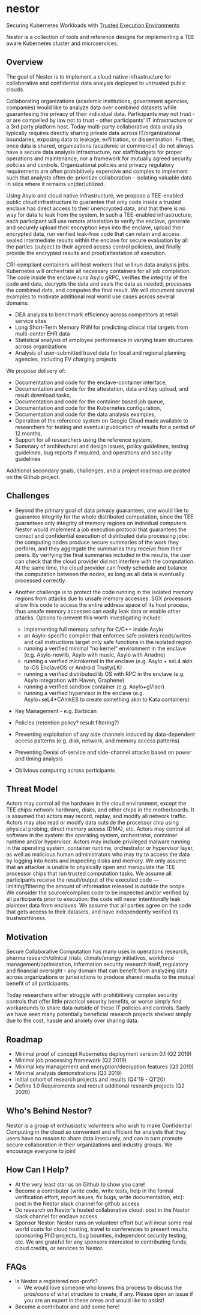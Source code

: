 # nestor
Securing Kubernetes Workloads with [Trusted Execution Environments](https://en.wikipedia.org/wiki/Trusted_execution_environment)

Nestor is a collection of tools and reference designs for implementing a TEE aware Kubernetes cluster and microservices.

## Overview
The goal of Nestor is to implement a cloud native infrastructure for collaborative and confidential data analysis deployed to untrusted public clouds. 

Collaborating organizations (academic institutions, government agencies, companies) would like to analyze data over combined datasets while guaranteeing the privacy of their individual data. Participants may not trust - or are compelled by law not to trust - other participants' IT infrastructure or a 3rd party platform host.  Today multi-party collaborative data analysis typically requires directly sharing private data across IT/organizational boundaries, exposing data to leakage, exfiltration, or dissemination.  Further, once data is shared, organizations (academic or commercial) do not always have a secure data analysis infrastructure, nor staff/budgets for proper operations and maintenance, nor a framework for mutually agreed security policies and controls. Organizational policies and privacy regulatory requirements are often prohibitively expensive and complex to implement such that analysts often de-prioritize collaboration - isolating valuable data in silos where it remains un(der)utilized.

Using Asylo and cloud native infrastructure, we propose a TEE-enabled public cloud infrastructure to guarantee that only code inside a trusted enclave has direct access to their unencrypted data, and that there is no way for data to leak from the system.  In such a TEE-enabled infrastructure, each participant will use remote attestation to verify the enclave, generate and securely upload their encryption keys into the enclave, upload their encrypted data, run verified leak-free code that can retain and access sealed intermediate results within the enclave for secure evaluation by all the parties (subject to their agreed access control policies), and finally provide the encrypted results and proof/attestation of execution.

CRI-compliant containers will host workers that will run data analysis jobs. Kubernetes will orchestrate all necessary containers for all job completion.  The code inside the enclave runs Asylo gRPC, verifies the integrity of the code and data, decrypts the data and seals the data as needed, processes the combined data, and computes the final result. We will document several examples to motivate additional real world use cases across several domains:
    
- DEA analysis to benchmark efficiency across competitors at retail service sites
- Long Short-Term Memory RNN for predicting clinical trial targets from multi-center EHR data
- Statistical analysis of employee performance in varying team structures across organizations
- Analysis of user-submitted travel data for local and regional planning agencies, including EV charging projects

We propose delivery of:

- Documentation and code for the enclave-container interface,
- Documentation and code for the attestation, data and key upload, and result download tasks,
- Documentation and code for the container based job queue,
- Documentation and code for the Kubernetes configuration,
- Documentation and code for the data analysis examples,
- Operation of the reference system on Google Cloud made available to researchers for testing and eventual publication of results for a period of 12 months,
- Support for all researchers using the reference system,
- Summary of architectural and design issues, policy guidelines, testing guidelines, bug reports if required, and operations and security guidelines

Additional secondary goals, challenges, and a project roadmap are posted on the Github project. 

## Challenges
- Beyond the primary goal of data privacy guarantees, one would like to guarantee integrity for the whole distributed computation, since the TEE guarantees only integrity of memory regions on individual computers. Nestor would implement a job execution protocol that guarantees the correct and confidential execution of distributed data processing jobs: the computing nodes produce secure summaries of the work they perform, and they aggregate the summaries they receive from their peers. By verifying the final summaries included in the results, the user can check that the cloud provider did not interfere with the computation. At the same time, the cloud provider can freely schedule and balance the computation between the nodes, as long as all data is eventually processed correctly.

- Another challenge is to protect the code running in the isolated memory regions from attacks due to unsafe memory accesses. SGX processors allow this code to access the entire address space of its host process, thus unsafe memory accesses can easily leak data or enable other attacks. Options to prevent this worth investigating include:
    - implementing full memory safety for C/C++ inside Asylo
    - an Asylo-specific compiler that enforces safe pointers reads/writes and call instructions target only safe functions in the isolated region
    - running a verified minimal "no kernel" environment in the enclave (e.g. Asylo-newlib, Asylo with muslc, Asylo with Ariadne)
    - running a verified microkernel in the enclave (e.g. Asylo + seL4 akin to iOS EnclaveOS or Android Trusty/LK)
    - running a verified distributed/lib OS with RPC in the enclave (e.g. Asylo integration with Haven, Graphene)
    - running a verified sandbox container (e.g. Asylo+gVisor)
    - running a verified hypervisor in the enclave (e.g. Asylo+seL4+CAmkES to create something akin to Kata containers)

- Key Management - e.g. Barbican
- Policies (retention policy? result filtering?)
- Preventing exploitation of any side channels induced by data-dependent access patterns (e.g. disk, network, and memory access patterns)
- Preventing Denial of-service and side-channel attacks based on power and timing analysis
- Oblivious computing across participants 

## Threat Model
Actors may control all the hardware in the cloud environment, except the TEE chips: network hardware, disks, and other chips in the motherboards. It is assumed that actors may record, replay, and modify all network traffic. Actors may also read or modify data outside the processor chip using physical probing, direct memory access (DMA), etc. Actors may control all  software in the system: the operating system, orchestrator, container runtime and/or hypervisor. Actors may include privileged malware running in the operating system, container runtime, orchestrator or hypervisor layer, as well as malicious human administrators who may try to access the data by logging into hosts and inspecting disks and memory. We only assume that an attacker is unable to physically open and manipulate the TEE processor chips that run trusted computation tasks.  We assume  all participants receive the result/output of the executed code — limiting/filtering the amount of information released is outside the scope. We consider the source/compiled code to be inspected and/or verified by all participants prior to execution: the code will never intentionally leak plaintext data from enclaves. We assume that all parties agree on the code that gets access to their datasets, and have independently verified its trustworthiness.

## Motivation
Secure Collaborative Computation has many uses in operations research, pharma research/clinical trials, climate/energy initiatives, workforce management/optimization, information security research itself, regulatory and financial oversight - any domain that can benefit from analyzing data across organizations or jurisdictions to produce shared results to the mutual benefit of all participants. 

Today researchers either struggle with prohibitively complex security controls that offer little practical security benefits, or worse simply find workarounds to share data outside of these IT policies and controls. Sadly we have seen many potentially beneficial research projects shelved simply due to the cost, hassle and anxiety over sharing data. 

## Roadmap
- Minimal proof of concept Kubernetes deployment version 0.1 (Q2 2019)
- Minimal job processing framework (Q2 2019)
- Minimal key management and encryption/decryption features (Q3 2019)
- Minimal analysis demonstrations (Q3 2019)
- Initial cohort of research projects and results (Q4'19 - Q1'20)
- Define 1.0 Requirements and recruit additional research projects (Q2 2020)

## Who's Behind Nestor?
Nestor is a group of enthusiastic volunteers who wish to make Confidential Computing in the cloud so convenient and efficient for analysts that they users have no reason to share data insecurely, and can in turn promote secure collaboration in their organizations and industry groups.  We encourage everyone to join!

## How Can I Help?
- At the very least star us on Github to show you care!
- Become a contributor (write code, write tests, help in the formal verification effort, report issues, fix bugs, write documentation, etc): post in the Nestor slack channel for github access
- Do research on Nestor's hosted collaborative cloud: post in the Nestor slack channel for enclave access
- Sponsor Nestor: Nestor runs on volunteer effort but will incur some real world costs for cloud hosting, travel to conferences to present results, sponsoring PhD projects, bug bounties, independent security testing, etc.  We are grateful for any sponsors interested in contributing funds, cloud credits, or services to Nestor.

## FAQs
- Is Nestor a registered non-profit?
    - We would love someone who knows this process to discuss the pros/cons of what structure to create, if any.  Please open an issue if you are an expert in these areas and would like to assist!
- Become a contributor and add some here!
